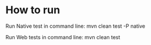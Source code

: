 # How to run
Run Native test in command line: mvn clean test -P native

Run Web tests in command line: mvn clean test
